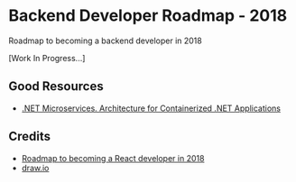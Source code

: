 # Backend Developer Roadmap - 2018
Roadmap to becoming a backend developer in 2018

[Work In Progress...]

## Good Resources
* [.NET Microservices. Architecture for Containerized .NET Applications](https://docs.microsoft.com/en-us/dotnet/standard/microservices-architecture/)

## Credits
* [Roadmap to becoming a React developer in 2018](https://github.com/adam-golab/react-developer-roadmap)
* [draw.io](https://www.draw.io/)
